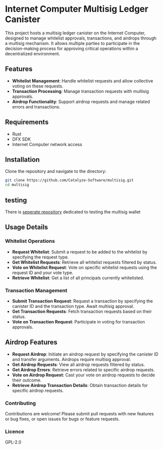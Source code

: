 # Internet Computer Multisig Ledger Canister

This project hosts a multisig ledger canister on the Internet Computer, designed to manage whitelist approvals, transactions, and airdrops through a multisig mechanism. It allows multiple parties to participate in the decision-making process for approving critical operations within a decentralized environment.

## Features

- **Whitelist Management**: Handle whitelist requests and allow collective voting on these requests.
- **Transaction Processing**: Manage transaction requests with multisig approvals.
- **Airdrop Functionality**: Support airdrop requests and manage related errors and transactions.

## Requirements

- Rust
- DFX SDK
- Internet Computer network access

## Installation

Clone the repository and navigate to the directory:

```bash
git clone https://github.com/Catalyze-Software/multisig.git
cd multisig
```

## testing

There is [seperate repository](https://github.com/Catalyze-Software/test-multisig) dedicated to testing the multisig wallet

## Usage Details

### Whitelist Operations

- **Request Whitelist**: Submit a request to be added to the whitelist by specifying the request type.
- **Get Whitelist Requests**: Retrieve all whitelist requests filtered by status.
- **Vote on Whitelist Request**: Vote on specific whitelist requests using the request ID and your vote type.
- **Retrieve Whitelist**: Get a list of all principals currently whitelisted.

### Transaction Management

- **Submit Transaction Request**: Request a transaction by specifying the canister ID and the transaction type. Await multisig approval.
- **Get Transaction Requests**: Fetch transaction requests based on their status.
- **Vote on Transaction Request**: Participate in voting for transaction approvals.

## Airdrop Features

- **Request Airdrop**: Initiate an airdrop request by specifying the canister ID and transfer arguments. Airdrops require multisig approval.
- **Get Airdrop Requests**: View all airdrop requests filtered by status.
- **Get Airdrop Errors**: Retrieve errors related to specific airdrop requests.
- **Vote on Airdrop Request**: Cast your vote on airdrop requests to decide their outcome.
- **Retrieve Airdrop Transaction Details**: Obtain transaction details for specific airdrop requests.

### Contributing

Contributions are welcome! Please submit pull requests with new features or bug fixes, or open issues for bugs or feature requests.

### Licence

GPL-2.0
